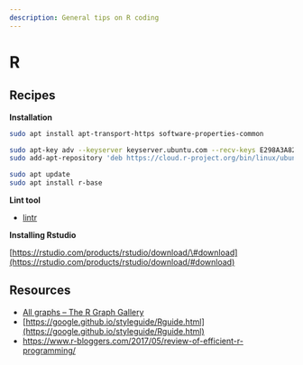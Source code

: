 ```yaml
---
description: General tips on R coding
---
```


# R

## Recipes

**Installation**

```bash
sudo apt install apt-transport-https software-properties-common

sudo apt-key adv --keyserver keyserver.ubuntu.com --recv-keys E298A3A825C0D65DFD57CBB651716619E084DAB9
sudo add-apt-repository 'deb https://cloud.r-project.org/bin/linux/ubuntu bionic-cran35/'

sudo apt update
sudo apt install r-base
```

**Lint tool**

* [lintr](https://github.com/jimhester/lintr)

**Installing Rstudio**

[https://rstudio.com/products/rstudio/download/\#download](https://rstudio.com/products/rstudio/download/#download)

## Resources

* [All graphs – The R Graph Gallery](https://www.r-graph-gallery.com/all-graphs/)
* [https://google.github.io/styleguide/Rguide.html](https://google.github.io/styleguide/Rguide.html)
* https://www.r-bloggers.com/2017/05/review-of-efficient-r-programming/

